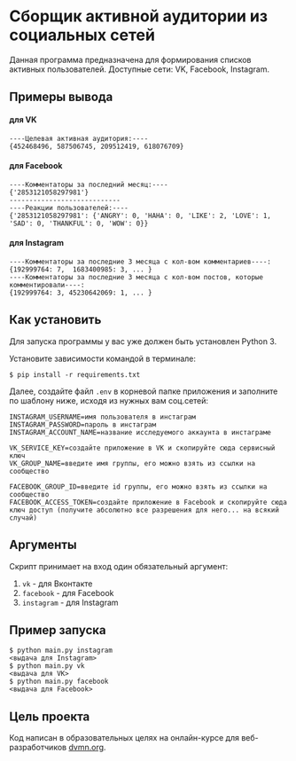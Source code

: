 # Сборщик активной аудитории из социальных сетей

Данная программа предназначена для формирования списков активных пользователей. Доступные сети: VK, Facebook, Instagram.

## Примеры вывода
#### для VK
 ```
 ----Целевая активная аудитория:----
{452468496, 587506745, 209512419, 618076709}
```
#### для Facebook
 ```
----Комментаторы за последний месяц:----
{'2853121058297981'}
----------------------------
----Реакции пользователей:----
{'2853121058297981': {'ANGRY': 0, 'HAHA': 0, 'LIKE': 2, 'LOVE': 1, 'SAD': 0, 'THANKFUL': 0, 'WOW': 0}}
```
#### для Instagram
 ```
----Комментаторы за последние 3 месяца с кол-вом комментариев----:
{192999764: 7,  1683400985: 3, ... }
----Комментаторы за последние 3 месяца с кол-вом постов, которые комментировали----:
{192999764: 3, 45230642069: 1, ... }
```


## Как установить

Для запуска программы у вас уже должен быть установлен Python 3. 

Установите зависимости командой в терминале:

```
$ pip install -r requirements.txt
```

Далее, создайте файл `.env` в корневой папке приложения и заполните по шаблону ниже, исходя из нужных вам соц.сетей:
```
INSTAGRAM_USERNAME=имя пользователя в инстаграм
INSTAGRAM_PASSWORD=пароль в инстаграм
INSTAGRAM_ACCOUNT_NAME=название исследуемого аккаунта в инстаграме

VK_SERVICE_KEY=создайте приложение в VK и скопируйте сюда сервисный ключ
VK_GROUP_NAME=введите имя группы, его можно взять из ссылки на сообщество

FACEBOOK_GROUP_ID=введите id группы, его можно взять из ссылки на сообщество
FACEBOOK_ACCESS_TOKEN=создайте приложение в Facebook и скопируйте сюда ключ доступ (получите абсолютно все разрешения для него... на всякий случай)
```

## Аргументы

Скрипт принимает на вход один обязательный аргумент:
1. `vk` - для Вконтакте
2. `facebook` - для Facebook
3. `instagram` - для Instagram


## Пример запуска
```
$ python main.py instagram
<выдача для Instagram>
$ python main.py vk
<выдача для VK>
$ python main.py facebook
<выдача для Facebook>
```

## Цель проекта

Код написан в образовательных целях на онлайн-курсе для веб-разработчиков [dvmn.org](https://dvmn.org/).
